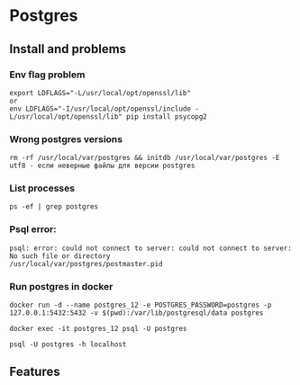 # Postgres

## Install and problems
### Env flag problem
```
export LDFLAGS="-L/usr/local/opt/openssl/lib"
or
env LDFLAGS="-I/usr/local/opt/openssl/include -L/usr/local/opt/openssl/lib" pip install psycopg2
```
### Wrong postgres versions
```
rm -rf /usr/local/var/postgres && initdb /usr/local/var/postgres -E utf8 - если неверные файлы для версии postgres
```
### List processes
```
ps -ef | grep postgres
```
### Psql error:
```
psql: error: could not connect to server: could not connect to server: No such file or directory
/usr/local/var/postgres/postmaster.pid
```

### Run postgres in docker
```
docker run -d --name postgres_12 -e POSTGRES_PASSWORD=postgres -p 127.0.0.1:5432:5432 -v $(pwd):/var/lib/postgresql/data postgres

docker exec -it postgres_12 psql -U postgres

psql -U postgres -h localhost
```

## Features
